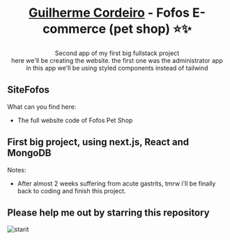 <h1 align="center"><a href="https://github.com/devguicordeiro">Guilherme Cordeiro</a> - Fofos E-commerce (pet shop) ⭐️✨</h1>

<p align="center">Second app of my first big fullstack project </br>
here we'll be creating the website. the first one was the administrator app </br>
in this app we'll be using styled components instead of tailwind </br></p>

## SiteFofos

What can you find here:
- The full website code of Fofos Pet Shop


## First big project, using next.js, React and MongoDB

Notes:
- After almost 2 weeks suffering from acute gastrits, tmrw i'll be finally back to coding and finish this project.


## Please help me out by starring this repository

![starit](https://user-images.githubusercontent.com/100117126/226560726-9e6b5b7d-b881-4a3c-90e5-a190c5433866.gif)
